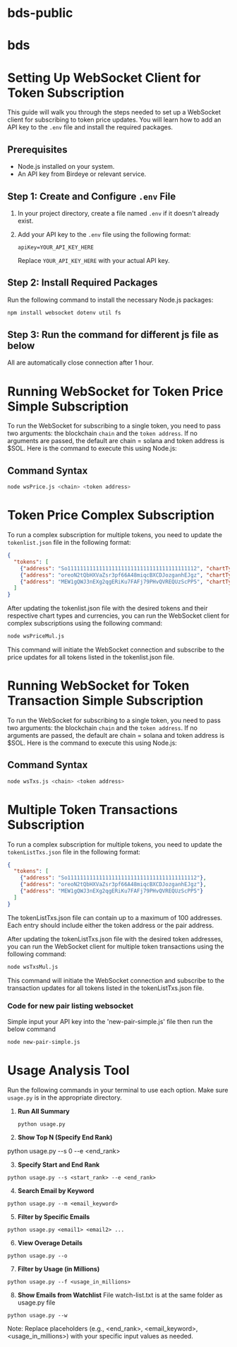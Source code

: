 # bds-public

# bds

# Setting Up WebSocket Client for Token Subscription

This guide will walk you through the steps needed to set up a WebSocket client for subscribing to token price updates. You will learn how to add an API key to the `.env` file and install the required packages.

## Prerequisites

- Node.js installed on your system.
- An API key from Birdeye or relevant service.

## Step 1: Create and Configure `.env` File

1. In your project directory, create a file named `.env` if it doesn't already exist.
2. Add your API key to the `.env` file using the following format:

    ```plaintext
    apiKey=YOUR_API_KEY_HERE
    ```

    Replace `YOUR_API_KEY_HERE` with your actual API key.

## Step 2: Install Required Packages

Run the following command to install the necessary Node.js packages:

```bash
npm install websocket dotenv util fs
```

## Step 3: Run the command for different js file as below
All are automatically close connection after 1 hour.

# Running WebSocket for Token Price Simple Subscription

To run the WebSocket for subscribing to a single token, you need to pass two arguments: the blockchain `chain` and the `token address`. If no arguments are passed, the default are chain = solana and token address is $SOL. Here is the command to execute this using Node.js:

## Command Syntax

```bash
node wsPrice.js <chain> <token address>
```
# Token Price Complex Subscription

To run a complex subscription for multiple tokens, you need to update the `tokenlist.json` file in the following format:

```json
{
  "tokens": [
    {"address": "So11111111111111111111111111111111111111112", "chartType": "1m", "currency": "usd"},
    {"address": "oreoN2tQbHXVaZsr3pf66A48miqcBXCDJozganhEJgz", "chartType": "1m", "currency": "usd"},
    {"address": "MEW1gQWJ3nEXg2qgERiKu7FAFj79PHvQVREQUzScPP5", "chartType": "1m", "currency": "usd"}
  ]
}
```
After updating the tokenlist.json file with the desired tokens and their respective chart types and currencies, you can run the WebSocket client for complex subscriptions using the following command:

```bash
node wsPriceMul.js
```
This command will initiate the WebSocket connection and subscribe to the price updates for all tokens listed in the tokenlist.json file.

# Running WebSocket for Token Transaction Simple Subscription

To run the WebSocket for subscribing to a single token, you need to pass two arguments: the blockchain `chain` and the `token address`. If no arguments are passed, the default are chain = solana and token address is $SOL. Here is the command to execute this using Node.js:

## Command Syntax

```bash
node wsTxs.js <chain> <token address>
```

# Multiple Token Transactions Subscription

To run a complex subscription for multiple tokens, you need to update the `tokenListTxs.json` file in the following format:

```json
{
  "tokens": [
    {"address": "So11111111111111111111111111111111111111112"},
    {"address": "oreoN2tQbHXVaZsr3pf66A48miqcBXCDJozganhEJgz"},
    {"address": "MEW1gQWJ3nEXg2qgERiKu7FAFj79PHvQVREQUzScPP5"}
  ]
}
```
The tokenListTxs.json file can contain up to a maximum of 100 addresses. Each entry should include either the token address or the pair address.

After updating the tokenListTxs.json file with the desired token addresses, you can run the WebSocket client for multiple token transactions using the following command:

```bash
node wsTxsMul.js
```
This command will initiate the WebSocket connection and subscribe to the transaction updates for all tokens listed in the tokenListTxs.json file.

### Code for new pair listing websocket
Simple input your API key into the 'new-pair-simple.js' file then run the below command
```bash
node new-pair-simple.js
```

# Usage Analysis Tool

Run the following commands in your terminal to use each option. Make sure `usage.py` is in the appropriate directory.

1. **Run All Summary**
   ```
   python usage.py
   ```
2. **Show Top N (Specify End Rank)**

python usage.py --s 0 --e <end_rank>

3. **Specify Start and End Rank**

```python usage.py --s <start_rank> --e <end_rank>```

4. **Search Email by Keyword**
```
python usage.py --m <email_keyword>
```
5. **Filter by Specific Emails**
```
python usage.py <email1> <email2> ...
```
6. **View Overage Details**
```
python usage.py --o
```
7. **Filter by Usage (in Millions)**
```
python usage.py --f <usage_in_millions>
```
8. **Show Emails from Watchlist**
File watch-list.txt is at the same folder as usage.py file
```
python usage.py --w
```
Note: Replace placeholders (e.g., <end_rank>, <email_keyword>, <usage_in_millions>) with your specific input values as needed.
